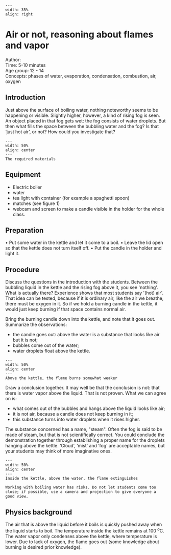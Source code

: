 

<div style="clear: both;">

```{figure} ../../figures/busy.png
---
width: 35%
align: right
```

</div>

# Air or not, reasoning about flames and vapor


Author:     \
Time:	  	  5-10 minutes\
Age group:	12 - 14\
Concepts:	  phases of water, evaporation, condensation, combustion, air, oxygen

## Introduction
Just above the surface of boiling water, nothing noteworthy seems to be happening or visible. Slightly higher, however, a kind of rising fog is seen. An object placed in that fog gets wet: the fog consists of water droplets. But then what fills the space between the bubbling water and the fog? Is that ‘just hot air’, or not? How could you investigate that?

```{figure} demo09_figure1.jpg
---
width: 50%
align: center
---
The required materials
```


## Equipment
* Electric boiler
* water
* tea light with container (for example a spaghetti spoon)
* matches (see figure 1)
* webcam and screen to make a candle visible in the holder for the whole class.

## Preparation
•	Put some water in the kettle and let it come to a boil.
•	Leave the lid open so that the kettle does not turn itself off.
•	Put the candle in the holder and light it.

## Procedure
Discuss the questions in the introduction with the students. Between the bubbling liquid in the kettle and the rising fog above it, you see 'nothing'. What is actually there? Experience shows that most students say '(hot) air'. That idea can be tested, because if it is ordinary air, like the air we breathe, there must be oxygen in it. So if we hold a burning candle in the kettle, it would just keep burning if that space contains normal air.
 
Bring the burning candle down into the kettle, and note that it goes out. Summarize the observations: 
* the candle goes out: above the water is a substance that looks like air but it is not;
* bubbles come out of the water;
* water droplets float above the kettle.

 ```{figure} demo09_figure2.jpg
---
width: 50%
align: center
---
Above the kettle, the flame burns somewhat weaker
```

Draw a conclusion together. It may well be that the conclusion is not: that there is water vapor above the liquid. That is not proven. What we can agree on is: 

*	what comes out of the bubbles and hangs above the liquid looks like air;
*	it is not air, because a candle does not keep burning in it;
*	this substance turns into water droplets when it rises higher.
 
The substance concerned has a name, "steam". Often the fog is said to be made of steam, but that is not scientifically correct. You could conclude the demonstration together through establishing a proper name for the droplets hanging above the kettle. ‘Cloud’, ‘mist’ and ‘fog’ are acceptable names, but your students may think of more imaginative ones. 

```{figure} demo09_figure3.jpg
---
width: 50%
align: center
---
Inside the kettle, above the water, the flame extinguishes
```

```{warning}
Working with boiling water has risks. Do not let students come too close; if possible, use a camera and projection to give everyone a good view.
```

## Physics background
The air that is above the liquid before it boils is quickly pushed away when the liquid starts to boil. The temperature inside the kettle remains at 100 $^o$C. The water vapor only condenses above the kettle, where temperature is lower. Due to lack of oxygen, the flame goes out (some knowledge about burning is desired prior knowledge).

